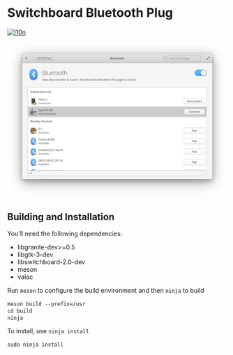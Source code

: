 # Switchboard Bluetooth Plug
[![l10n](https://l10n.elementary.io/widgets/switchboard/switchboard-plug-bluetooth/svg-badge.svg)](https://l10n.elementary.io/projects/switchboard/switchboard-plug-bluetooth)

![screenshot](data/screenshot.png?raw=true)

## Building and Installation

You'll need the following dependencies:

* libgranite-dev>=0.5
* libgtk-3-dev
* libswitchboard-2.0-dev
* meson
* valac

Run `meson` to configure the build environment and then `ninja` to build

    meson build --prefix=/usr
    cd build
    ninja

To install, use `ninja install`

    sudo ninja install
